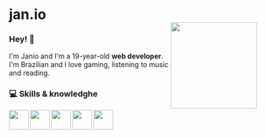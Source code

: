 
<h1>jan.io</h1>
<img align="right" width="175px" style="margin-top:-20px" src="https://i.imgur.com/4FZQVb3.png">

<h3>Hey! 🤙</h3>
<p>I'm Janio and I'm a 19-year-old <b>web developer</b>. I'm Brazilian and I love gaming, listening to music and reading.</p>

<h3>💻 Skills & knowledghe</h3>
<img height="40em" align="left" src="https://cdn.jsdelivr.net/gh/devicons/devicon/icons/java/java-plain.svg"/>
<img height="40em" align="left" src="https://cdn.jsdelivr.net/gh/devicons/devicon/icons/python/python-plain.svg"/>
     <img height="40em" align="left" src="https://cdn.jsdelivr.net/gh/devicons/devicon/icons/html5/html5-plain.svg"/>
<img height="40em" align="left" src="https://cdn.jsdelivr.net/gh/devicons/devicon/icons/css3/css3-plain.svg"/>
<img height="40em" align="left" src="https://cdn.jsdelivr.net/gh/devicons/devicon/icons/javascript/javascript-plain.svg"/><br><br>
          
  </a>
